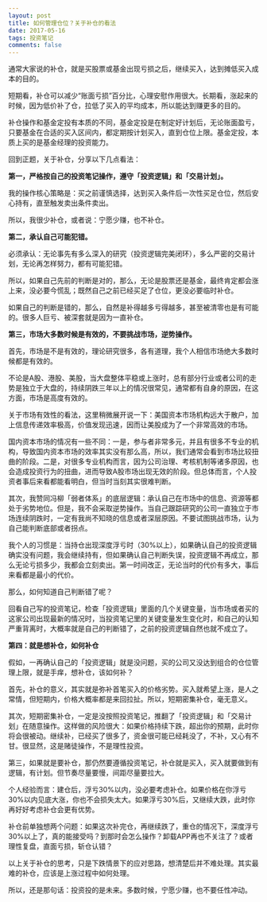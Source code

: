 ```yaml
---
layout: post
title: 如何管理仓位？关于补仓的看法
date: 2017-05-16
tags: 投资笔记
comments: false
---
```


通常大家说的补仓，就是买股票或基金出现亏损之后，继续买入，达到摊低买入成本的目的。

短期看，补仓可以减少“账面亏损”百分比，心理安慰作用很大。长期看，涨起来的时候，因为低价补了仓，拉低了买入的平均成本，所以能达到赚更多的目的。

补仓操作和基金定投有本质的不同，基金定投是在制定好计划后，无论账面盈亏，只要基金在合适的买入区间内，都定期按计划买入，直到仓位上限。基金定投，本质上买的是基金经理的投资能力。

回到正题，关于补仓，分享以下几点看法：

**第一，严格按自己的投资笔记操作，遵守「投资逻辑」和「交易计划」。**

我的操作核心策略是：买之前谨慎选择，达到买入条件后一次性买足仓位，然后安心持有，直至触发卖出条件卖出。

所以，我很少补仓，或者说：宁愿少赚，也不补仓。

**第二，承认自己可能犯错。**

必须承认：无论事先有多么深入的研究（投资逻辑完美闭环），多么严密的交易计划，无论再怎样努力，都有可能犯错。

所以，如果自己先前的判断是对的，那么，无论是股票还是基金，最终肯定都会涨上来，没必要今慌乱；既然自己之前已经买足了仓位，更没必要临时补仓。

如果自己的判断是错的，那么，自然是补得越多亏得越多，甚至被清零也是有可能的。很多人巨亏、被深套就是因为一直补仓。

**第三，市场大多数时候是有效的，不要挑战市场，逆势操作。**

首先，市场是不是有效的，理论研究很多，各有道理，我个人相信市场绝大多数时候都是有效的。

不论是A股、港股、美股，当大盘整体平稳或上涨时，总有部分行业或者公司的走势是独立于大盘的，持续阴跌三年以上的情况很常见，通常都有自身的原因，在这方面，市场是高度有效的。

关于市场有效性的看法，这里稍微展开说一下：美国资本市场机构远大于散户，加上信息传递效率极高，价值发现迅速，因而让美股成为了一个非常高效的市场。

国内资本市场的情况有一些不同：一是，参与者非常多元，并且有很多不专业的机构，导致国内资本市场的效率其实没有那么高，所以，我们通常会看到市场比较扭曲的阶段。二是，对很多专业机构而言，因为公司治理、考核机制等诸多原因，也会造成投资行为的扭曲，进而导致A股市场出现无效的阶段。但总体而言，个人投资者事后来看都能看明白，但当时当刻其实很难判断。

其次，我赞同冯柳「弱者体系」的底层逻辑：承认自己在市场中的信息、资源等都处于劣势地位。但是，我不会采取逆势操作。当自己跟踪研究的公司一直独立于市场连续阴跌时，一定有我尚不知晓的信息或者深层原因。不要试图挑战市场，认为自己能判断底部或者拐点。

我个人的习惯是：当持仓出现深度浮亏时（30%以上），如果确认自己的投资逻辑确实没有问题，我会继续持有，但如果确认自己判断失误，投资逻辑不再成立，那么无论亏损多少，我都会立刻卖出。第一时间改正，无论当时的代价有多大，事后来看都是最小的代价。

那么，如何知道自己判断错了呢？

回看自己写的投资笔记，检查「投资逻辑」里面的几个关键变量，当市场或者买的这家公司出现最新的情况时，当投资笔记里的关键变量发生变化时，和自己的认知严重背离时，大概率就是自己的判断错了，之前的投资逻辑自然也就不成立了。

**第四：就是想补仓，如何补仓**

假如，一再确认自己的「投资逻辑」就是没问题，买的公司又没达到组合的仓位管理上限，就是手痒，想补仓，该如何补？

首先，补仓的意义，其实就是弥补首笔买入的价格劣势。买入就希望上涨，是人之常情，但短期内，价格大概率都是来回拉扯。所以，短期密集补仓，毫无意义。

其次，短期密集补仓，一定是没按照投资笔记，推翻了「投资逻辑」和「交易计划」在随意操作。这样做的风险很大：如果价格持续下跌，超出你的预期，此时你将会很被动。继续补，已经买了很多了，资金很可能已经耗没了，不补，又心有不甘。很显然，这是赌徒操作，不是理性投资。

第三，如果就是要补仓，那仍然要遵循投资笔记，补仓就是买入，买入就要做到有逻辑，有计划。但节奏尽量要慢，间距尽量要拉大。

个人经验而言：建仓后，浮亏30%以内，没必要考虑补仓。如果价格在你浮亏30%以内见底大涨，你也不会损失太大。如果浮亏30%后，又继续大跌，此时你再好好考虑补仓会更有优势。

补仓前单独想两个问题：如果这次补完仓，再继续跌了，重仓的情况下，深度浮亏30%以上了，真的能接受吗？到那时会怎么操作？卸载APP再也不关注了？或者理性复盘，直面亏损，斩仓认错？

以上关于补仓的思考，只是下跌情景下的应对思路，想清楚后并不难处理。其实最难的补仓，应该是上涨过程中如何处理。

所以，还是那句话：投资投的是未来。多数时候，宁愿少赚，也不要任性冲动。